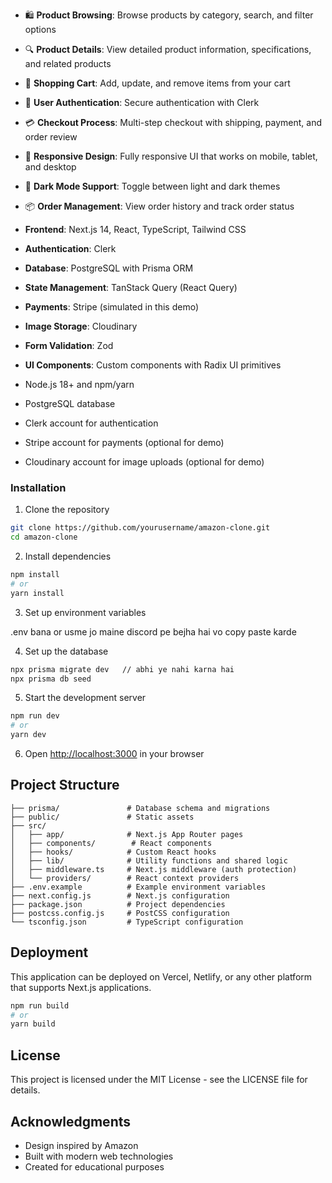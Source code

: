 


- 🛍️ **Product Browsing**: Browse products by category, search, and filter options
- 🔍 **Product Details**: View detailed product information, specifications, and related products
- 🛒 **Shopping Cart**: Add, update, and remove items from your cart
- 👤 **User Authentication**: Secure authentication with Clerk
- 💳 **Checkout Process**: Multi-step checkout with shipping, payment, and order review
- 📱 **Responsive Design**: Fully responsive UI that works on mobile, tablet, and desktop
- 🌙 **Dark Mode Support**: Toggle between light and dark themes
- 📦 **Order Management**: View order history and track order status



- **Frontend**: Next.js 14, React, TypeScript, Tailwind CSS
- **Authentication**: Clerk
- **Database**: PostgreSQL with Prisma ORM
- **State Management**: TanStack Query (React Query)
- **Payments**: Stripe (simulated in this demo)
- **Image Storage**: Cloudinary
- **Form Validation**: Zod
- **UI Components**: Custom components with Radix UI primitives





- Node.js 18+ and npm/yarn
- PostgreSQL database
- Clerk account for authentication
- Stripe account for payments (optional for demo)
- Cloudinary account for image uploads (optional for demo)

### Installation

1. Clone the repository

```bash
git clone https://github.com/yourusername/amazon-clone.git
cd amazon-clone
```

2. Install dependencies

```bash
npm install
# or
yarn install
```

3. Set up environment variables

.env bana or usme jo maine discord pe bejha hai vo copy paste karde




4. Set up the database

```bash
npx prisma migrate dev   // abhi ye nahi karna hai 
npx prisma db seed
```

5. Start the development server

```bash
npm run dev
# or
yarn dev
```

6. Open [http://localhost:3000](http://localhost:3000) in your browser

## Project Structure

```
├── prisma/               # Database schema and migrations
├── public/               # Static assets
├── src/
│   ├── app/              # Next.js App Router pages
│   ├── components/        # React components
│   ├── hooks/            # Custom React hooks
│   ├── lib/              # Utility functions and shared logic
│   ├── middleware.ts     # Next.js middleware (auth protection)
│   └── providers/        # React context providers
├── .env.example          # Example environment variables
├── next.config.js        # Next.js configuration
├── package.json          # Project dependencies
├── postcss.config.js     # PostCSS configuration
└── tsconfig.json         # TypeScript configuration
```

## Deployment

This application can be deployed on Vercel, Netlify, or any other platform that supports Next.js applications.

```bash
npm run build
# or
yarn build
```

## License

This project is licensed under the MIT License - see the LICENSE file for details.

## Acknowledgments

- Design inspired by Amazon
- Built with modern web technologies
- Created for educational purposes
